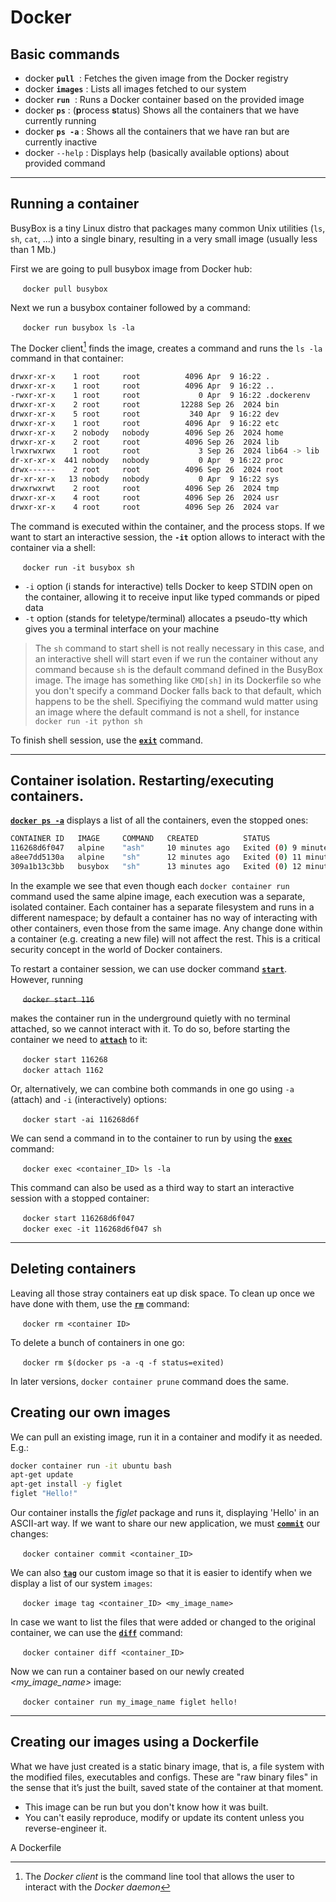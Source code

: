 # Docker

## Basic commands

- docker **`pull`** <image>	: Fetches the given image from the Docker registry
- docker **`images`**		: Lists all images fetched to our system
- docker **`run`** <image>	: Runs a Docker container based on the provided image
- docker **`ps`**			: (**p**rocess **s**tatus) Shows all the containers that we have currently running 
- docker **`ps -a`**		: Shows all the containers that we have ran but are currently inactive
- docker <command> `--help`	: Displays help (basically available options) about provided command

---------------------------

## Running a container

BusyBox is a tiny Linux distro that packages many common Unix utilities (`ls`, `sh`, `cat`, ...) into a single binary, resulting in a very small image (usually less than 1 Mb.)

First we are going to pull busybox image from Docker hub:

   &nbsp;&nbsp;&nbsp;&nbsp;&nbsp;`docker pull busybox`

Next we run a busybox container followed by a command:

   &nbsp;&nbsp;&nbsp;&nbsp;&nbsp;`docker run busybox ls -la`

The Docker client[^1] finds the image, creates a command and runs the `ls -la` command in that container:

```bash
drwxr-xr-x    1 root     root          4096 Apr  9 16:22 .
drwxr-xr-x    1 root     root          4096 Apr  9 16:22 ..
-rwxr-xr-x    1 root     root             0 Apr  9 16:22 .dockerenv
drwxr-xr-x    2 root     root         12288 Sep 26  2024 bin
drwxr-xr-x    5 root     root           340 Apr  9 16:22 dev
drwxr-xr-x    1 root     root          4096 Apr  9 16:22 etc
drwxr-xr-x    2 nobody   nobody        4096 Sep 26  2024 home
drwxr-xr-x    2 root     root          4096 Sep 26  2024 lib
lrwxrwxrwx    1 root     root             3 Sep 26  2024 lib64 -> lib
dr-xr-xr-x  441 nobody   nobody           0 Apr  9 16:22 proc
drwx------    2 root     root          4096 Sep 26  2024 root
dr-xr-xr-x   13 nobody   nobody           0 Apr  9 16:22 sys
drwxrwxrwt    2 root     root          4096 Sep 26  2024 tmp
drwxr-xr-x    4 root     root          4096 Sep 26  2024 usr
drwxr-xr-x    4 root     root          4096 Sep 26  2024 var
```

The command is executed within the container, and the process stops. If we want to start an interactive session, the **`-it`** option allows to interact with the container via a shell:

   &nbsp;&nbsp;&nbsp;&nbsp;&nbsp;`docker run -it busybox sh`

- `-i` option (i stands for interactive) tells Docker to keep STDIN open on the container, allowing it to receive input like typed commands or piped data
- `-t` option (stands for teletype/terminal) allocates a pseudo-tty which gives you a terminal interface on your machine
	
> The `sh` command to start shell is not really necessary in this case, and an interactive shell will start even if we run the container without any command because `sh` is the default command defined in the BusyBox image. The image has something like `CMD[sh]` in its Dockerfile so whe you don't specify a command Docker falls back to that default, which happens to be the shell.
> Specifiying the command wuld matter using an image where the default command is not a shell, for instance
>   `docker run -it python sh`

To finish shell session, use the <ins>**`exit`**</ins> command.

---------------------------

## Container isolation. Restarting/executing containers.

<ins>**`docker ps -a`**</ins> displays a list of all the containers, even the stopped ones:

```bash
CONTAINER ID   IMAGE     COMMAND   CREATED          STATUS                      PORTS     NAMES
116268d6f047   alpine    "ash"     10 minutes ago   Exited (0) 9 minutes ago              reverent_volhard
a8ee7dd5130a   alpine    "sh"      12 minutes ago   Exited (0) 11 minutes ago             awesome_gauss
309a1b13c3bb   busybox   "sh"      13 minutes ago   Exited (0) 12 minutes ago             practical_elion
```

In the example we see that even though each `docker container run` command used the same alpine image, each execution was a separate, isolated container. Each container has a separate filesystem and runs in a different namespace; by default a container has no way of interacting with other containers, even those from the same image. Any change done within a container (e.g. creating a new file) will not affect the rest. This is a critical security concept in the world of Docker containers.

To restart a container session, we can use docker command <ins>**`start`**</ins>. However, running

   &nbsp;&nbsp;&nbsp;&nbsp;&nbsp;~~`docker start 116`~~

makes the container run in the underground quietly with no terminal attached, so we cannot interact with it. To do so, before starting the container we need to <ins>**`attach`**</ins> to it:

   &nbsp;&nbsp;&nbsp;&nbsp;&nbsp;`docker start 116268`\
   &nbsp;&nbsp;&nbsp;&nbsp;&nbsp;`docker attach 1162`

Or, alternatively, we can combine both commands in one go using `-a` (attach) and `-i` (interactively) options:

   &nbsp;&nbsp;&nbsp;&nbsp;&nbsp;`docker start -ai 116268d6f`

We can send a command in to the container to run by using the <ins>**`exec`**</ins> command:

   &nbsp;&nbsp;&nbsp;&nbsp;&nbsp;`docker exec <container_ID> ls -la`

This command can also be used as a third way to start an interactive session with a stopped container:

   &nbsp;&nbsp;&nbsp;&nbsp;&nbsp;`docker start 116268d6f047`\
   &nbsp;&nbsp;&nbsp;&nbsp;&nbsp;`docker exec -it 116268d6f047 sh`

---------------------------

## Deleting containers

Leaving all those stray containers eat up disk space. To clean up once we have done with them, use the <ins>**`rm`**</ins> command:

   &nbsp;&nbsp;&nbsp;&nbsp;&nbsp;`docker rm <container ID>`

To delete a bunch of containers in one go:

   &nbsp;&nbsp;&nbsp;&nbsp;&nbsp;`docker rm $(docker ps -a -q -f status=exited)`

In later versions, `docker container prune` command does the same.


## Creating our own images

We can pull an existing image, run it in a container and modify it as needed. E.g.:

```bash
docker container run -it ubuntu bash
apt-get update
apt-get install -y figlet
figlet "Hello!"
```

Our container installs the _figlet_ package and runs it, displaying 'Hello' in an ASCII-art way. If we want to share our new application, we must <ins>**`commit`**</ins> our changes:

   &nbsp;&nbsp;&nbsp;&nbsp;&nbsp;`docker container commit <container_ID>`

We can also <ins>**`tag`**</ins> our custom image so that it is easier to identify when we display a list of our system `images`:

   &nbsp;&nbsp;&nbsp;&nbsp;&nbsp;`docker image tag <container_ID> <my_image_name>`

In case we want to list the files that were added or changed to the original container, we can use the <ins>**`diff`**</ins> command:

   &nbsp;&nbsp;&nbsp;&nbsp;&nbsp;`docker container diff <container_ID>`

Now we can run a container based on our newly created _<my_image_name>_ image:

   &nbsp;&nbsp;&nbsp;&nbsp;&nbsp;`docker container run my_image_name figlet hello!`

---------------------------

## Creating our images using a Dockerfile

What we have just created is a static binary image, that is, a file system with the modified files, executables and configs. These are "raw binary files" in the sense that it’s just the built, saved state of the container at that moment.
- This image can be run but you don't know how it was built.
- You can't easily reproduce, modify or update its content unless you reverse-engineer it.

A Dockerfile








[^1]: The *Docker client* is the command line tool that allows the user to interact with the *Docker daemon*[^2]

[^2]: The *Docker daemon* is the background service running on the host that manages building, running and distributing Docker containers.